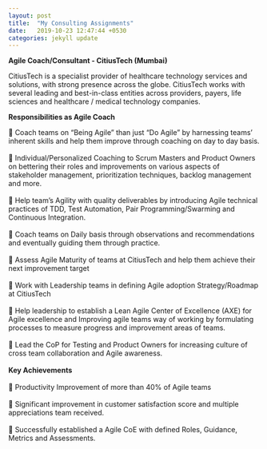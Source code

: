 ```yaml
---
layout: post
title:  "My Consulting Assignments"
date:   2019-10-23 12:47:44 +0530
categories: jekyll update
---
```

<p><strong> Agile Coach/Consultant - CitiusTech (Mumbai) </strong> </p>
CitiusTech is a specialist provider of healthcare technology services and solutions, with strong presence across the globe. CitiusTech works with several leading and best-in-class entities across providers, payers, life sciences and healthcare / medical technology companies. <br>
<p> <strong> Responsibilities as Agile Coach </strong> </p>
	Coach teams on “Being Agile” than just “Do Agile” by harnessing teams’ inherent skills and help them improve through coaching on day to day basis.<br><br>
	Individual/Personalized Coaching to Scrum Masters and Product Owners on bettering their roles and improvements on various aspects of stakeholder management, prioritization techniques, backlog management and more.<br><br>
	Help team’s Agility with quality deliverables by introducing Agile technical practices of TDD, Test Automation, Pair Programming/Swarming and Continuous Integration.<br><br>
	Coach teams on Daily basis through observations and recommendations and eventually guiding them through practice.<br><br>
	Assess Agile Maturity of teams at CitiusTech and help them achieve their next improvement target<br><br>
	Work with Leadership teams in defining Agile adoption Strategy/Roadmap at CitiusTech <br><br>
	Help leadership to establish a Lean Agile Center of Excellence (AXE) for Agile excellence and Improving agile teams way of working by formulating processes to measure progress and improvement areas of teams. <br><br>
	Lead the CoP for Testing and Product Owners for increasing culture of cross team collaboration and Agile awareness.<br><br>
<strong>Key Achievements </strong><br><br>
	Productivity Improvement of more than 40% of Agile teams<br><br>
	Significant improvement in customer satisfaction score and multiple appreciations team received.<br><br>
	Successfully established a Agile CoE with defined Roles, Guidance, Metrics and Assessments.<br><br>
